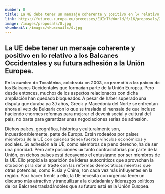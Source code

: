 ```yaml
---
number: 8
title: La UE debe tener un mensaje coherente y positivo en lo relativo a los Balcanes Occidentales y su futura adhesión a la Unión Europea.
link: https://futureu.europa.eu/processes/EUInTheWorld/f/16/proposals/249022
image: /images/proposals/8.jpg
thumbnail: /images/thumbnails/8.jpg
---
```


## La UE debe tener __un mensaje coherente y positivo en lo relativo a los Balcanes Occidentales__ y su futura adhesión a la Unión Europea.

En la cumbre de Tesalónica, celebrada en 2003, se prometió a los países de los Balcanes Occidentales que formarían parte de la Unión Europea. Pero desde entonces, muchos de los aspectos relacionados con dicha ampliación han quedado bloqueados. A pesar de haber superado una disputa que duraba ya 30 años, Grecia y Macedonia del Norte se enfrentan ahora al veto de Bulgaria con lo que se traslada el mensaje de que incluso haciendo enormes reformas para mejorar el devenir social y cultural del país, no basta para garantizar unas negociaciones serias de adhesión.

Dichos países, geográfica, histórica y culturalmente son, incuestionablemente, parte de Europa. Están rodeados por países miembros de la UE con quienes tienen fuertes vínculos económicos y sociales. Su adhesión a la UE, como miembros de pleno derecho, ha de ser una prioridad. Pero ante posiciones un tanto contradictorias por parte de la Unión, en dichos países está decayendo el entusiasmo por ser miembros de la UE. Ello propicia la aparición de líderes autocráticos que aprovechan la situación para dar al traste con las reformas democráticas mientras que otras potencias, como Rusia y China, son cada vez más influyentes en la región. Para hacer frente a ello, la UE necesita con urgencia tener un discurso más atractivo y tranquilizar a la ciudadanía y liderazgos políticos de los Balcanes trasladándoles que su futuro está en la Unión Europea.  
